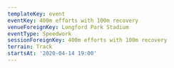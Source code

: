 ```yaml
---
templateKey: event
eventKey: 400m efforts with 100m recovery
venueForeignKey: Longford Park Stadium
eventType: Speedwork
sessionForeignKey: 400m efforts with 100m recovery
terrain: Track
startsAt: '2020-04-14 19:00'
---
```

